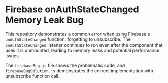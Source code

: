 # Firebase onAuthStateChanged Memory Leak Bug

This repository demonstrates a common error when using Firebase's `onAuthStateChanged` function: forgetting to unsubscribe.  The `onAuthStateChanged` listener continues to run even after the component that uses it is unmounted, leading to memory leaks and potential performance issues.

The `firebaseBug.js` file shows the problematic code, and `firebaseBugSolution.js` demonstrates the correct implementation with unsubscribe function call.